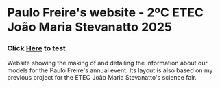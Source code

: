 # Paulo Freire's website - 2ºC ETEC João Maria Stevanatto 2025
### Click [Here](https://davimdolabella.github.io/paulo-freire-website/) to test
Website showing the making of and detailing the information about our models for the Paulo Freire's annual event. Its layout is also based on my previous project for the ETEC João Maria Stevanatto's science fair.
